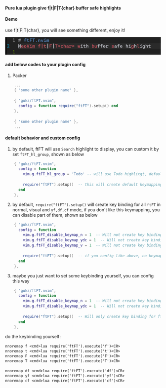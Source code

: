 #### Pure lua plugin give f|t|F|T{char} __buffer safe__ highlights

#### Demo
use f|t|F|T{char}, you will see something different, enjoy it!

![image](https://github.com/gukz/ftFT.nvim/blob/master/image/nvim_ftFT.png)

#### add below codes to your plugin config
1. Packer
``` lua
    ...
    { "some other plugin name" },

    { "gukz/ftFT.nvim",
      config = function require("ftFT").setup() end
    },

    { "some other plugin name" },
    ...
```

#### default behavior and custom config
1. by default, ftFT will use `Search` highlight to display, you can custom it by set `ftFT_hl_group`, shown as below
``` lua
    { "gukz/ftFT.nvim",
      config = function
        vim.g.ftFT_hl_group = 'Todo' -- will use Todo highlitgt, default is Search

        require("ftFT").setup()  -- this will create default keymapping for you
      end
    },

```

2. by default, `require("ftFT").setup()` will create key binding for all `ftFT` in normal, visual and `yf,df,cf` mode, if you don't like this keymapping, you can disable part of them, shown as below
``` lua
    { "gukz/ftFT.nvim",
      config = function
        vim.g.ftFT_disable_keymap_n = 1  -- Will not create key binding for ftFT in normal mode
        vim.g.ftFT_disable_keymap_ydc = 1  -- Will not create key binding for [ydc][ftFT] in normal mode
        vim.g.ftFT_disable_keymap_v = 1  -- Will not create key binding for ftFT in visual mode

        require("ftFT").setup()  -- if you config like above, no keymapping will create for you
      end
    },
```

3. maybe you just want to set some keybinding yourself, you can config this way
``` lua
    { "gukz/ftFT.nvim",
      config = function
        vim.g.ftFT_disable_keymap_n = 1  -- Will not create key binding for ftFT in normal mode
        vim.g.ftFT_disable_keymap_ydc = 1  -- Will not create key binding for [ydc][ftFT] in normal mode

        require("ftFT").setup()  -- Will only create key binding for ftFT in visual mode
      end
    },
```
do the keybinding yourself:
``` vim
nnoremap f <cmd>lua require('ftFT').execute('f')<CR>
nnoremap t <cmd>lua require('ftFT').execute('t')<CR>
nnoremap F <cmd>lua require('ftFT').execute('F')<CR>
nnoremap T <cmd>lua require('ftFT').execute('T')<CR>

nnoremap df <cmd>lua require('ftFT').execute('df')<CR>
nnoremap yf <cmd>lua require('ftFT').execute('yf')<CR>
nnoremap cf <cmd>lua require('ftFT').execute('cf')<CR>
```
